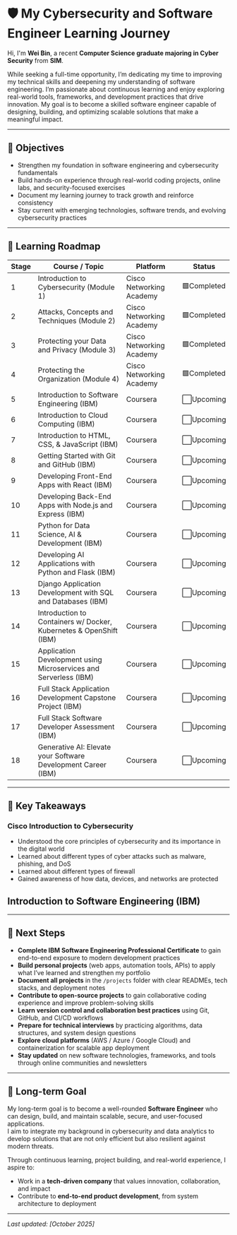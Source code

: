 # 🛡️ My Cybersecurity and Software Engineer Learning Journey

Hi, I'm **Wei Bin**, a recent **Computer Science graduate majoring in Cyber Security** from **SIM**.  

While seeking a full-time opportunity, I’m dedicating my time to improving my technical skills and deepening my understanding of software engineering. I’m passionate about continuous learning and enjoy exploring real-world tools, frameworks, and development practices that drive innovation. My goal is to become a skilled software engineer capable of designing, building, and optimizing scalable solutions that make a meaningful impact.

---

## 🎯 Objectives
- Strengthen my foundation in software engineering and cybersecurity fundamentals
- Build hands-on experience through real-world coding projects, online labs, and security-focused exercises
- Document my learning journey to track growth and reinforce consistency
- Stay current with emerging technologies, software trends, and evolving cybersecurity practices 

---

## 🧩 Learning Roadmap

| Stage | Course / Topic | Platform | Status |
|--------|----------------|-----------|---------|
| 1 | Introduction to Cybersecurity (Module 1) | Cisco Networking Academy | 🟩Completed |
| 2 | Attacks, Concepts and Techniques (Module 2) | Cisco Networking Academy | 🟩Completed | 
| 3 | Protecting your Data and Privacy (Module 3) | Cisco Networking Academy | 🟩Completed |
| 4 | Protecting the Organization (Module 4) | Cisco Networking Academy | 🟩Completed |
| 5 | Introduction to Software Engineering (IBM) | Coursera | ⬜Upcoming |
| 6 | Introduction to Cloud Computing (IBM) | Coursera | ⬜Upcoming |
| 7 | Introduction to HTML, CSS, & JavaScript (IBM) | Coursera | ⬜Upcoming |
| 8 | Getting Started with Git and GitHub (IBM) | Coursera | ⬜Upcoming |
| 9 | Developing Front-End Apps with React (IBM) | Coursera | ⬜Upcoming |
| 10 | Developing Back-End Apps with Node.js and Express (IBM) | Coursera | ⬜Upcoming |
| 11 | Python for Data Science, AI & Development (IBM) | Coursera | ⬜Upcoming |
| 12 | Developing AI Applications with Python and Flask (IBM) | Coursera | ⬜Upcoming |
| 13 | Django Application Development with SQL and Databases (IBM) | Coursera | ⬜Upcoming |
| 14 | Introduction to Containers w/ Docker, Kubernetes & OpenShift (IBM) | Coursera | ⬜Upcoming |
| 15 | Application Development using Microservices and Serverless (IBM) | Coursera | ⬜Upcoming |
| 16 | Full Stack Application Development Capstone Project (IBM) | Coursera | ⬜Upcoming |
| 17 | Full Stack Software Developer Assessment (IBM) | Coursera | ⬜Upcoming |
| 18 | Generative AI: Elevate your Software Development Career (IBM) | Coursera | ⬜Upcoming |



---

## 🧠 Key Takeaways

### Cisco Introduction to Cybersecurity
- Understood the core principles of cybersecurity and its importance in the digital world  
- Learned about different types of cyber attacks such as malware, phishing, and DoS
- Learned about different types of firewall  
- Gained awareness of how data, devices, and networks are protected

## Introduction to Software Engineering (IBM)

---

## 🧾 Next Steps  

- **Complete IBM Software Engineering Professional Certificate** to gain end-to-end exposure to modern development practices  
- **Build personal projects** (web apps, automation tools, APIs) to apply what I’ve learned and strengthen my portfolio  
- **Document all projects** in the `/projects` folder with clear READMEs, tech stacks, and deployment notes  
- **Contribute to open-source projects** to gain collaborative coding experience and improve problem-solving skills  
- **Learn version control and collaboration best practices** using Git, GitHub, and CI/CD workflows  
- **Prepare for technical interviews** by practicing algorithms, data structures, and system design questions  
- **Explore cloud platforms** (AWS / Azure / Google Cloud) and containerization for scalable app deployment  
- **Stay updated** on new software technologies, frameworks, and tools through online communities and newsletters  



---
## 🚀 Long-term Goal  

My long-term goal is to become a well-rounded **Software Engineer** who can design, build, and maintain scalable, secure, and user-focused applications.  
I aim to integrate my background in cybersecurity and data analytics to develop solutions that are not only efficient but also resilient against modern threats.  

Through continuous learning, project building, and real-world experience, I aspire to:  
- Work in a **tech-driven company** that values innovation, collaboration, and impact  
- Contribute to **end-to-end product development**, from system architecture to deployment
---

*Last updated: [October 2025]*

